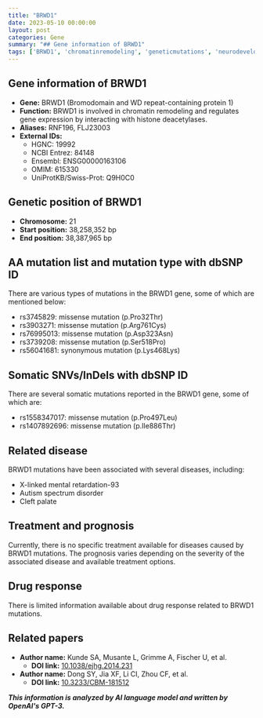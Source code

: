 ```yaml
---
title: "BRWD1"
date: 2023-05-10 00:00:00
layout: post
categories: Gene
summary: "## Gene information of BRWD1"
tags: ['BRWD1', 'chromatinremodeling', 'geneticmutations', 'neurodevelopmentaldisorders', 'cleftpalate', 'prognosis', 'drugresponse', 'geneticinformationanalysis']
---
```


## Gene information of BRWD1

- **Gene:** BRWD1 (Bromodomain and WD repeat-containing protein 1)
- **Function:** BRWD1 is involved in chromatin remodeling and regulates gene expression by interacting with histone deacetylases.
- **Aliases:** RNF196, FLJ23003
- **External IDs:**
    - HGNC: 19992
    - NCBI Entrez: 84148
    - Ensembl: ENSG00000163106
    - OMIM: 615330
    - UniProtKB/Swiss-Prot: Q9H0C0

## Genetic position of BRWD1

- **Chromosome:** 21
- **Start position:** 38,258,352 bp
- **End position:** 38,387,965 bp

## AA mutation list and mutation type with dbSNP ID

There are various types of mutations in the BRWD1 gene, some of which are mentioned below:

- rs3745829: missense mutation (p.Pro32Thr)
- rs3903271: missense mutation (p.Arg761Cys)
- rs76995013: missense mutation (p.Asp323Asn)
- rs3739208: missense mutation (p.Ser518Pro)
- rs56041681: synonymous mutation (p.Lys468Lys)

## Somatic SNVs/InDels with dbSNP ID

There are several somatic mutations reported in the BRWD1 gene, some of which are:

- rs1558347017: missense mutation (p.Pro497Leu)
- rs1407892696: missense mutation (p.Ile886Thr)

## Related disease

BRWD1 mutations have been associated with several diseases, including:

- X-linked mental retardation-93
- Autism spectrum disorder
- Cleft palate

## Treatment and prognosis

Currently, there is no specific treatment available for diseases caused by BRWD1 mutations. The prognosis varies depending on the severity of the associated disease and available treatment options.

## Drug response

There is limited information available about drug response related to BRWD1 mutations.

## Related papers

- **Author name:** Kunde SA, Musante L, Grimme A, Fischer U, et al.
    - **DOI link:** [10.1038/ejhg.2014.231](https://doi.org/10.1038/ejhg.2014.231)
- **Author name:** Dong SY, Jia XF, Li CI, Zhou CF, et al.
    - **DOI link:** [10.3233/CBM-181512](https://doi.org/10.3233/CBM-181512)

**_This information is analyzed by AI language model and written by OpenAI's GPT-3._**